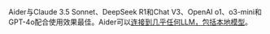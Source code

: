 Aider与Claude 3.5 Sonnet、DeepSeek R1和Chat V3、OpenAI o1、o3-mini和GPT-4o配合使用效果最佳。Aider可以[连接到几乎任何LLM，包括本地模型](https://aider.chat/docs/llms.html)。
